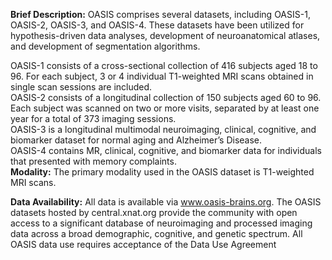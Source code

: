 **Brief Description:** OASIS comprises several datasets, including OASIS-1, OASIS-2, OASIS-3, and OASIS-4. These datasets have been utilized for hypothesis-driven data analyses, development of neuroanatomical atlases, and development of segmentation algorithms.<br>

OASIS-1 consists of a cross-sectional collection of 416 subjects aged 18 to 96. For each subject, 3 or 4 individual T1-weighted MRI scans obtained in single scan sessions are included.<br>
OASIS-2 consists of a longitudinal collection of 150 subjects aged 60 to 96. Each subject was scanned on two or more visits, separated by at least one year for a total of 373 imaging sessions.<br>
OASIS-3 is a longitudinal multimodal neuroimaging, clinical, cognitive, and biomarker dataset for normal aging and Alzheimer’s Disease.<br>
OASIS-4 contains MR, clinical, cognitive, and biomarker data for individuals that presented with memory complaints.<br>
**Modality:** The primary modality used in the OASIS dataset is T1-weighted MRI scans.<br>

**Data Availability:** All data is available via www.oasis-brains.org. The OASIS datasets hosted by central.xnat.org provide the community with open access to a significant database of neuroimaging and processed imaging data across a broad demographic, cognitive, and genetic spectrum. All OASIS data use requires acceptance of the Data Use Agreement
